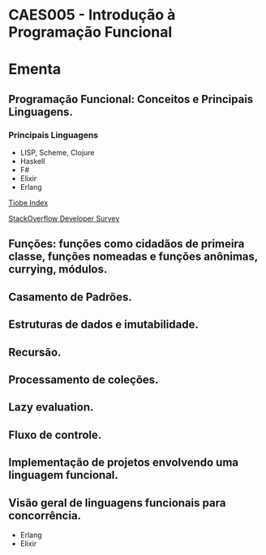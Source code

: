 # CAES005 - Introdução à Programação Funcional

# Ementa

## Programação Funcional: Conceitos e Principais Linguagens. 

### Principais Linguagens

- LISP, Scheme, Clojure
- Haskell
- F# 
- Elixir 
- Erlang

[Tiobe Index](https://www.tiobe.com/tiobe-index/)

[StackOverflow Developer Survey](https://insights.stackoverflow.com/survey/2019)


## Funções: funções como cidadãos de primeira classe, funções nomeadas e funções anônimas, currying, módulos. 

## Casamento de Padrões. 

## Estruturas de dados e imutabilidade. 

## Recursão. 

## Processamento de coleções. 

## Lazy evaluation. 

## Fluxo de controle. 

## Implementação de projetos envolvendo uma linguagem funcional. 

## Visão geral de linguagens funcionais para concorrência. 

- Erlang
- Elixir

